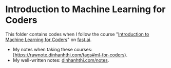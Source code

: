 # Introduction to Machine Learning for Coders

This folder contains codes when I follow the course "[Introduction to Machine Learning for Coders](http://course18.fast.ai/ml)" on [fast.ai](http://fast.ai).

- My notes when taking these courses: [https://rawnote.dinhanhthi.com/tags#ml-for-coders).
- My well-written notes: [dinhanhthi.com/notes](http://dinhanhthi.com/notes).

